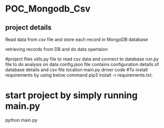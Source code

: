 # POC_Mongodb_Csv

## project details
Read data from csv file and store each record in MongoDB database

retrieving records from DB and do data opertaion

#project files
utils.py file to read csv data and connect to database
run.py file to do analysis on data
config.json file contains configuration details of database details and csv file location
main.py driver code
#To install requirements by using below command
pip3 install -r requirements.txt.

# start project by simply running main.py
python main.py


